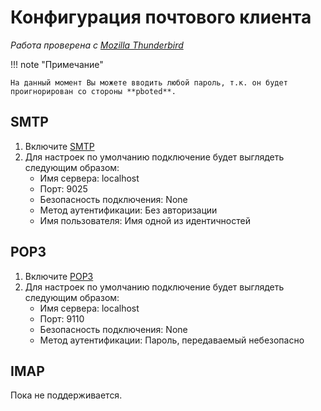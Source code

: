# Конфигурация почтового клиента

_Работа проверена с [Mozilla Thunderbird](https://www.thunderbird.net/en-US/)_

!!! note "Примечание"

    На данный момент Вы можете вводить любой пароль, т.к. он будет проигнорирован со стороны **pboted**.

## SMTP

1. Включите [SMTP](SMTP.md)
2. Для настроек по умолчанию подключение будет выглядеть следующим образом:
	- Имя сервера: localhost
	- Порт: 9025
	- Безопасность подключения: None
	- Метод аутентификации: Без авторизации
	- Имя пользователя: Имя одной из идентичностей

## POP3

1. Включите [POP3](POP3.md)
2. Для настроек по умолчанию подключение будет выглядеть следующим образом:
	- Имя сервера: localhost
	- Порт: 9110
	- Безопасность подключения: None
	- Метод аутентификации: Пароль, передаваемый небезопасно

## IMAP

Пока не поддерживается.
